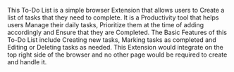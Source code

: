 This To-Do List is a simple browser Extension that allows users to Create a list of tasks that they need to complete. It is a Productivity tool that helps users Manage their daily tasks, Prioritize them at the time of adding accordingly and Ensure that they are Completed. The Basic Features of this To-Do List include Creating new tasks, Marking tasks as completed and Editing or Deleting tasks as needed. This Extension would integrate on the top right side of the browser and no other page would be required to create and handle it.
